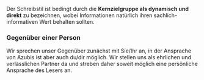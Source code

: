 Der Schreibstil ist bedingt durch die **Kernzielgruppe als dynamisch und direkt** zu bezeichnen, 
wobei Informationen natürlich ihren sachlich-informativen Wert behalten sollten.

### Gegenüber einer Person
Wir sprechen unser Gegenüber zunächst mit Sie/Ihr an, in der Ansprache von Azubis ist aber auch du/dir möglich.
Wir stellen uns als ehrlichen und verlässlichen Partner da und streben daher soweit möglich eine persönliche Ansprache des Lesers an. 
